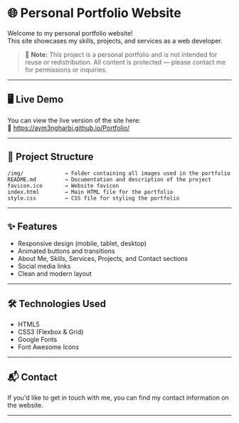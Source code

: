 # 🌐 Personal Portfolio Website

Welcome to my personal portfolio website!  
This site showcases my skills, projects, and services as a web developer.

> 🚨 **Note:** This project is a personal portfolio and is not intended for reuse or redistribution.
All content is protected — please contact me for permissions or inquiries.

---

## 🖥️ Live Demo

You can view the live version of the site here:  
🔗 https://aym3ngharbi.github.io/Portfolio/

---

## 📁 Project Structure

```
/img/             → Folder containing all images used in the portfolio  
README.md         → Documentation and description of the project  
favicon.ico       → Website favicon  
index.html        → Main HTML file for the portfolio  
style.css         → CSS file for styling the portfolio  
```

---

## ✨ Features

- Responsive design (mobile, tablet, desktop)
- Animated buttons and transitions
- About Me, Skills, Services, Projects, and Contact sections
- Social media links
- Clean and modern layout

---

## 🛠️ Technologies Used

- HTML5
- CSS3 (Flexbox & Grid)
- Google Fonts
- Font Awesome Icons

---

## 📬 Contact

If you'd like to get in touch with me, you can find my contact information on the website.

---
